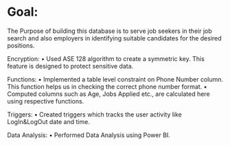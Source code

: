 # Goal:
The Purpose of building this database is to serve job seekers in their job search and also employers in identifying suitable candidates for the desired positions.

Encryption:
 • Used ASE 128 algorithm to create a symmetric key. This feature is designed to protect sensitive data.
 
Functions:
 • Implemented a table level constraint on Phone Number column. This function helps us in checking the correct phone number format.
 • Computed columns such as Age, Jobs Applied etc., are calculated here using respective functions.
 
Triggers:
 • Created triggers which tracks the user activity like LogIn&LogOut date and time.
  
Data Analysis:
 • Performed Data Analysis using Power BI.


 

